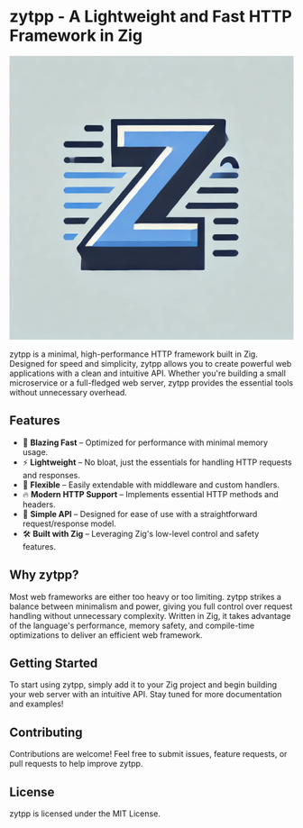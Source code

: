 # zytpp - A Lightweight and Fast HTTP Framework in Zig

![zytpp logo](logo.webp)

zytpp is a minimal, high-performance HTTP framework built in Zig. Designed for speed and simplicity, zytpp allows you to create powerful web applications with a clean and intuitive API. Whether you're building a small microservice or a full-fledged web server, zytpp provides the essential tools without unnecessary overhead.

## Features

- 🚀 **Blazing Fast** – Optimized for performance with minimal memory usage.
- ⚡ **Lightweight** – No bloat, just the essentials for handling HTTP requests and responses.
- 🔧 **Flexible** – Easily extendable with middleware and custom handlers.
- 🔥 **Modern HTTP Support** – Implements essential HTTP methods and headers.
- 📜 **Simple API** – Designed for ease of use with a straightforward request/response model.
- 🛠️ **Built with Zig** – Leveraging Zig's low-level control and safety features.

## Why zytpp?

Most web frameworks are either too heavy or too limiting. zytpp strikes a balance between minimalism and power, giving you full control over request handling without unnecessary complexity. Written in Zig, it takes advantage of the language's performance, memory safety, and compile-time optimizations to deliver an efficient web framework.

## Getting Started

To start using zytpp, simply add it to your Zig project and begin building your web server with an intuitive API. Stay tuned for more documentation and examples!

## Contributing

Contributions are welcome! Feel free to submit issues, feature requests, or pull requests to help improve zytpp.

## License

zytpp is licensed under the MIT License.
